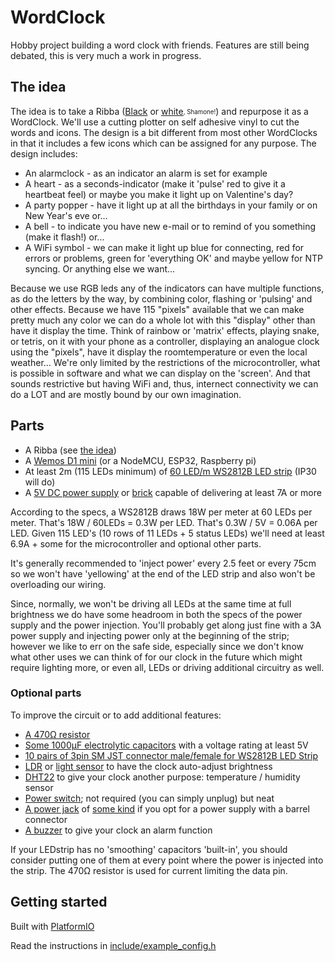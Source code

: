 # WordClock

Hobby project building a word clock with friends. Features are still being debated, this is very much a work in progress.

## The idea

The idea is to take a Ribba ([Black](https://www.ikea.com/nl/nl/p/ribba-fotolijst-zwart-40378401/) or [white](https://www.ikea.com/nl/nl/p/ribba-fotolijst-wit-00378403/)<sub><sup>, Shamone!</sup></sub>) and repurpose it as a WordClock. We'll use a cutting plotter on self adhesive vinyl to cut the words and icons. The design is a bit different from most other WordClocks in that it includes a few icons which can be assigned for any purpose. The design includes:

- An alarmclock - as an indicator an alarm is set for example
- A heart - as a seconds-indicator (make it 'pulse' red to give it a heartbeat feel) or maybe you make it light up on Valentine's day?
- A party popper - have it light up at all the birthdays in your family or on New Year's eve or...
- A bell - to indicate you have new e-mail or to remind of you something (make it flash!) or...
- A WiFi symbol - we can make it light up blue for connecting, red for errors or problems, green for 'everything OK' and maybe yellow for NTP syncing. Or anything else we want...

Because we use RGB leds any of the indicators can have multiple functions, as do the letters by the way, by combining color, flashing or 'pulsing' and other effects. Because we have 115 "pixels" available that we can make pretty much any color we can do a whole lot with this "display" other than have it display the time. Think of rainbow or 'matrix' effects, playing snake, or tetris, on it with your phone as a controller, displaying an analogue clock using the "pixels", have it display the roomtemperature or even the local weather... We're only limited by the restrictions of the microcontroller, what is possible in software and what we can display on the 'screen'. And that sounds restrictive but having WiFi and, thus, internect connectivity we can do a LOT and are mostly bound by our own imagination.

## Parts

- A Ribba (see [the idea](#the-idea))
- A [Wemos D1 mini](https://www.aliexpress.com/item/32651747570.html) (or a NodeMCU, ESP32, Raspberry pi)
- At least 2m (115 LEDs minimum) of [60 LED/m WS2812B LED strip](https://www.aliexpress.com/item/2036819167.html) (IP30 will do)
- A [5V DC power supply](https://www.aliexpress.com/item/32670505021.html) or [brick](https://www.aliexpress.com/item/33014935336.html) capable of delivering at least 7A or more

According to the specs, a WS2812B draws 18W per meter at 60 LEDs per meter. That's 18W / 60LEDs = 0.3W per LED. That's 0.3W / 5V = 0.06A per LED. Given 115 LED's (10 rows of 11 LEDs + 5 status LEDs) we'll need at least 6.9A + some for the microcontroller and optional other parts.

It's generally recommended to 'inject power' every 2.5 feet or every 75cm so we won't have 'yellowing' at the end of the LED strip and also won't be overloading our wiring.

Since, normally, we won't be driving all LEDs at the same time at full brightness we do have some headroom in both the specs of the power supply and the power injection. You'll probably get along just fine with a 3A power supply and injecting power only at the beginning of the strip; however we like to err on the safe side, especially since we don't know what other uses we can think of for our clock in the future which might require lighting more, or even all, LEDs or driving additional circuitry as well.

### Optional parts

To improve the circuit or to add additional features:

- [A 470Ω resistor](https://www.aliexpress.com/item/32847047012.html)
- [Some 1000μF electrolytic capacitors](https://www.aliexpress.com/item/32909080992.html) with a voltage rating at least 5V
- [10 pairs of 3pin SM JST connector male/female for WS2812B LED Strip](https://www.aliexpress.com/item/1718558728.html)
- [LDR](https://www.aliexpress.com/item/32760631393.html) or [light sensor](https://www.aliexpress.com/item/32550638947.html) to have the clock auto-adjust brightness
- [DHT22](https://www.aliexpress.com/item/32802908424.html) to give your clock another purpose: temperature / humidity sensor
- [Power switch](https://www.aliexpress.com/item/32832214619.html); not required (you can simply unplug) but neat
- [A power jack](https://www.aliexpress.com/item/32414627873.html) of [some kind](https://www.aliexpress.com/item/4000198429452.html) if you opt for a power supply with a barrel connector
- [A buzzer](https://www.aliexpress.com/item/32849730395.html) to give your clock an alarm function

If your LEDstrip has no 'smoothing' capacitors 'built-in', you should consider putting one of them at every point where the power is injected into the strip. The 470Ω resistor is used for current limiting the data pin.

## Getting started

Built with [PlatformIO](https://platformio.org/)

Read the instructions in [include/example_config.h](include/example_config.h)
